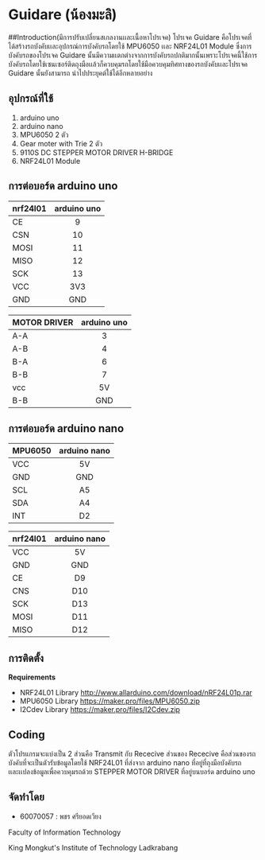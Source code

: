 ﻿# Guidare (น้องมะลิ)

##Introduction(มีการปรับเปลี่ยนสเกลงานเเละเนื้อหาโปรเจค)
	โปรเจค Guidare คือโปรเจคที่ได้สร้างรถบังคับเเละอุปกรณ์การบังคับรถโดยใช้ MPU6050  เเละ NRF24L01 Module ซึ่งการบังคับรถของโปรเจค Guidare
นั้นมีความเเตกต่างจากการบังคับรถปกติมากนั้นเพราะโปรเจคนี้ใช้การบังคับรถโดยใช้เซนเซอร์ติดถุงมือเเล้วก็ควบคุมรถโดยใช้มือควบคุมทิศทางของรถบังคับเเละโปรเจค Guidare นั้นยังสามารถ
นำไปประยุคต์ใช้ได้อีกหลายอย่าง

## อุปกรณ์ที่ใช้
1. arduino uno 
2. arduino nano
3. MPU6050 2 ตัว
4. Gear moter with Trie 2 ตัว
5. 9110S DC STEPPER MOTOR DRIVER H-BRIDGE
6. NRF24L01 Module

## การต่อบอร์ด arduino uno 

| nrf24l01        | arduino uno   |
| --------------- |:-------------:|       
| CE 	          |  9            |
| CSN             | 10            |
| MOSI            | 11            |
| MISO            | 12            |
| SCK             | 13            |
| VCC             | 3V3           |
| GND             | GND           |

                
|  MOTOR DRIVER   |  arduino uno  |
| --------------- |:-------------:|
|    A-A          |  3            |
|    A-B          |  4            |
|    B-A          |  6            |
|    B-B          |  7            |
|    vcc          |  5V           |
|    B-B          |  GND          |



## การต่อบอร์ด arduino nano

| MPU6050         | arduino nano  |
| --------------- |:-------------:|
| VCC             | 5V            |
| GND             | GND           |
| SCL	          | A5            |
| SDA             | A4            |
| INT             | D2            |

| nrf24l01        | arduino nano  |
| --------------- |:-------------:|         	 
| VCC 	          | 5V            |
| GND             | GND           |
| CE              | D9            |
| CNS             | D10           |
| SCK             | D13           |
| MOSI            | D11           |
| MISO            | D12           |


## การติดตั้ง

**Requirements**
* NRF24L01 Library http://www.allarduino.com/download/nRF24L01p.rar
* MPU6050 Library https://maker.pro/files/MPU6050.zip
* I2Cdev Library https://maker.pro/files/I2Cdev.zip

## Coding
 ตัวโปรแกรมจะแบ่งเป็น 2 ส่วนคือ Transmit กับ Rececive
ส่วนของ Rececive คือส่วนของรถบังคับที่จะเป็นตัวรับข้อมูลโดยใช้ NRF24L01 ที่ส่งจาก arduino nano ที่อยู่ที่ถุงมือบังคับรถ
เเละเเปลงข้อมูลเพื่อควบคุมรถด้วย STEPPER MOTOR DRIVER ที่อยู่บนบอร์ด arduino uno

## จัดทำโดย
* 60070057 : พชร ศรียอดเวียง

Faculty of Information Technology

King Mongkut's Institute of Technology Ladkrabang
